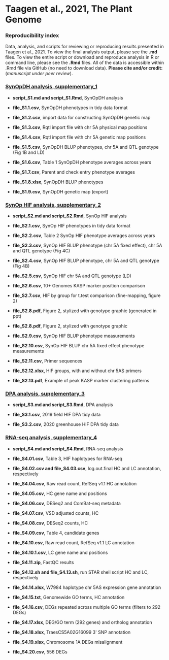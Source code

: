 # Taagen et al., 2021, The Plant Genome 

### Reproducibility index  
Data, analysis, and scripts for reviewing or reproducing results presented in Taagen et al., 2021. To view the final analysis output, please see the **.md** files. To view the entire script or download and reproduce analysis in R or command line, please see the **.Rmd** files. All of the data is accessible within .Rmd file via GitHub (no need to download data). **Please cite and/or credit:** (*manuscript under peer review*).

### [SynOpDH analysis, supplementary_1](https://github.com/etaagen/Taagen_2021_TPG/tree/main/supplementary_1) 

* **script_S1.md and script_S1.Rmd**, SynOpDH analysis   

* **file_S1.1.csv**, SynOpDH phenotypes in tidy data format  

* **file_S1.2.csv**, import data for constructing SynOpDH genetic map  

* **file_S1.3.csv**, Rqtl import file with chr 5A physical map positions  

* **file_S1.4.csv**, Rqtl import file with chr 5A genetic map positions  

* **file_S1.5.csv**, SynOpDH BLUP phenotypes, chr 5A and QTL genotype (Fig 1B and LD)  

* **file_S1.6.csv**, Table 1 SynOpDH phenotype averages across years  

* **file_S1.7.csv**, Parent and check entry phenotype averages  

* **file_S1.8.xlsx**, SynOpDH BLUP phenotypes  

* **file_S1.9.csv**, SynOpDH genetic map (export)  

### [SynOp HIF analysis, supplementary_2](https://github.com/etaagen/Taagen_2021_TPG/tree/main/supplementary_2)  

* **script_S2.md and script_S2.Rmd**, SynOp HIF analysis  

* **file_S2.1.csv**, SynOp HIF phenotypes in tidy data format  

* **file_S2.2.csv**, Table 2 SynOp HIF phenotype averages across years  

* **file_S2.3.csv**, SynOp HIF BLUP phenotype (chr 5A fixed effect), chr 5A and QTL genotype (Fig 4C)  

* **file_S2.4.csv**, SynOp HIF BLUP phenotype, chr 5A and QTL genotype (Fig 4B)  

* **file_S2.5.csv**, SynOp HIF chr 5A and QTL genotype (LD)  

* **file_S2.6.csv**, 10+ Genomes KASP marker position comparison  

* **file_S2.7.csv**, HIF by group for t.test comparison (fine-mapping, figure 2)  

* **file_S2.8.pdf**, Figure 2, stylized with genotype graphic (generated in ppt)  

* **file_S2.8.pdf**, Figure 2, stylized with genotype graphic  

* **file_S2.9.csv**, SynOp HIF BLUP phenotype measurements  

* **file_S2.10.csv**, SynOp HIF BLUP chr 5A fixed effect phenotype measurements  

* **file_S2.11.csv**, Primer sequences  

* **file_S2.12.xlsx**, HIF groups, with and without chr 5AS primers  

* **file_S2.13.pdf**, Example of peak KASP marker clustering patterns 

### [DPA analysis, supplementary_3](https://github.com/etaagen/Taagen_2021_TPG/tree/main/supplementary_3)  

* **script_S3.md and script_S3.Rmd**, DPA analysis  

* **file_S3.1.csv**, 2019 field HIF DPA tidy data  

* **file_S3.2.csv**, 2020 greenhouse HIF DPA tidy data  

### [RNA-seq analysis, supplementary_4](https://github.com/etaagen/Taagen_2021_TPG/tree/main/supplementary_4)  

* **script_S4.md and script_S4.Rmd**, RNA-seq analysis  

* **file_S4.01.csv**, Table 3, HIF haplotypes for RNA-seq  

* **file_S4.02.csv and file_S4.03.csv**, log.out.final HC and LC annotation, respectively  

* **file_S4.04.csv**, Raw read count, RefSeq v1.1 HC annotation  

* **file_S4.05.csv**, HC gene name and positions  

* **file_S4.06.csv**, DESeq2 and ComBat-seq metadata  

* **file_S4.07.csv**, VSD adjusted counts, HC  

* **file_S4.08.csv**, DESeq2 counts, HC  

* **file_S4.09.csv**, Table 4, candidate genes  

* **file_S4.10.csv**, Raw read count, RefSeq v1.1 LC annotation   

* **file_S4.10.1.csv**, LC gene name and positions  

* **file_S4.11.zip**, FastQC results  

* **file_S4.12.sh and file_S4.13.sh**, run STAR shell script HC and LC, respectively  

* **file_S4.14.xlsx**, W7984 haplotype chr 5AS expression gene annotation  

* **file_S4.15.txt**, Genomewide GO terms, HC annotation  

* **file_S4.16.csv**, DEGs repeated across multiple GO terms (filters to 292 DEGs)  

* **file_S4.17.xlsx**, DEG/GO term (292 genes) and ortholog annotation  

* **file_S4.18.xlsx**, TraesCS5A02G16099 3' SNP annotation  

* **file_S4.19.xlsx**, Chromosome 1A DEGs misalignment  

* **file_S4.20.csv**, 556 DEGs   
